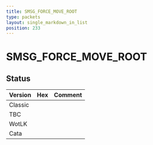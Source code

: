 ```yaml
---
title: SMSG_FORCE_MOVE_ROOT
type: packets
layout: single_markdown_in_list
position: 233
---
```


# SMSG_FORCE_MOVE_ROOT

## Status

Version | Hex | Comment
---------- | ---------- | ---------- 
Classic |  |  
TBC |  |  
WotLK |  |  
Cata |  |  
